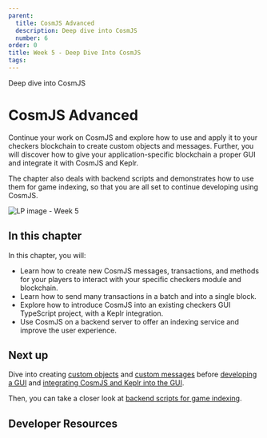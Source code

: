 ```yaml
---
parent:
  title: CosmJS Advanced
  description: Deep dive into CosmJS
  number: 6
order: 0
title: Week 5 - Deep Dive Into CosmJS
tags:
---
```


<div class="tm-overline tm-rf-1 tm-lh-title tm-medium tm-muted">Deep dive into CosmJS</div>
<h1 class="mt-4 mb-6">CosmJS Advanced</h1>

Continue your work on CosmJS and explore how to use and apply it to your checkers blockchain to create custom objects and messages. Further, you will discover how to give your application-specific blockchain a proper GUI and integrate it with CosmJS and Keplr.

The chapter also deals with backend scripts and demonstrates how to use them for game indexing, so that you are all set to continue developing using CosmJS.

![LP image - Week 5](/ida-course/LPs/week-5/images/cosmos_dev_portal_module-04-lp.png)

## In this chapter

<HighlightBox type="learning">

In this chapter, you will:

* Learn how to create new CosmJS messages, transactions, and methods for your players to interact with your specific checkers module and blockchain.
* Learn how to send many transactions in a batch and into a single block.
* Explore how to introduce CosmJS into an existing checkers GUI TypeScript project, with a Keplr integration.
* Use CosmJS on a backend server to offer an indexing service and improve the user experience.

</HighlightBox>

## Next up

Dive into creating [custom objects](/hands-on-exercise/3-cosmjs-adv/1-cosmjs-objects.md) and [custom messages](/hands-on-exercise/3-cosmjs-adv/2-cosmjs-messages.md) before [developing a GUI](/hands-on-exercise/3-cosmjs-adv/3-external-gui.md) and [integrating CosmJS and Keplr into the GUI](/hands-on-exercise/3-cosmjs-adv/4-cosmjs-gui.md).

Then, you can take a closer look at [backend scripts for game indexing](/hands-on-exercise/3-cosmjs-adv/5-server-side.md).

## Developer Resources

<div v-for="resource in $themeConfig.resources">
  <Resource
    :title="resource.title"
    :description="resource.description"
    :links="resource.links"
    :image="resource.image"
    :large="true"
  />
  <br/>
</div>
